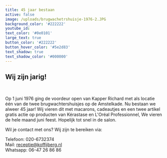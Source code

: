 ```yaml
---
title: 45 jaar bestaan
active: false
image: /uploads/brugwachetrshuisje-1976-2.JPG
background_color: '#222222'
youtube_id:
text_color: '#0e0101'
large_text: true
button_color: '#222222'
button_hover_color: '#5e2d83'
text_shadow: true
text_shadow_color: '#000000'
---
```


## Wij zijn jarig\!&nbsp;

&nbsp;

Op 1 juni 1976 ging de voordeur open van Kapper Richard met als locatie één van de twee brugwachtershuisjes op de Amstelkade. Nu bestaan we alweer 45 jaar\! Wij vieren dit met macarons, cadeautjes en een twee artikel gratis actie op producten van Kérastase en L'Oréal Professionnel, We vieren de hele maand juni feest. Hopelijk tot snel in de salon.&nbsp;

Wil je contact met ons? Wij zijn te bereiken via:

Telefoon: 020-6732374<br>Mail: receptie@koffijberg.nl&nbsp;<br>Whatsapp: 06-47 26 86 86<br>&nbsp;

&nbsp;

&nbsp;
